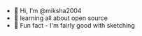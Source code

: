 - 👋 Hi, I’m @miksha2004
- 👀 learning all about open source 
- 💞️ Fun fact - I'm fairly good with sketching 



<!---
miksha2004/miksha2004 is a ✨ special ✨ repository because its `README.md` (this file) appears on your GitHub profile.
You can click the Preview link to take a look at your changes.
--->
